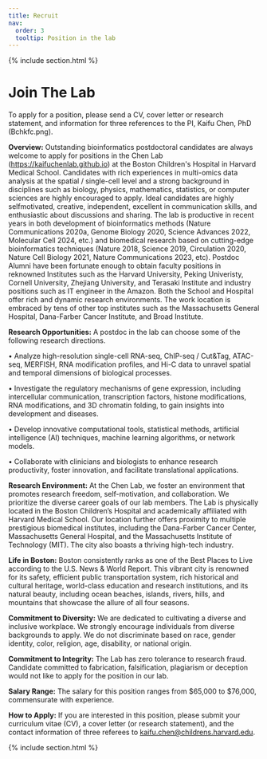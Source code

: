 ```yaml
---
title: Recruit
nav:
  order: 3
  tooltip: Position in the lab
---
```


{% include section.html %}

# <i class="fas fa-users"></i> Join The Lab

To apply for a position, please send a CV, cover letter or research statement, and information for three references to the PI, Kaifu Chen, PhD (Bchkfc.png).


**Overview:** Outstanding bioinformatics postdoctoral candidates are always welcome to apply for positions in the Chen Lab (https://kaifuchenlab.github.io) at the Boston Children's Hospital in Harvard Medical School. Candidates with rich experiences in multi-omics data analysis at the spatial / single-cell level and a strong background in disciplines such as biology, physics, mathematics, statistics, or computer sciences are highly encouraged to apply. Ideal candidates are highly selfmotivated, creative, independent, excellent in communication skills, and enthusiastic about discussions and sharing. The lab is productive in recent years in both development of bioinformatics methods (Nature Communications 2020a, Genome Biology 2020, Science Advances 2022, Molecular Cell 2024, etc.) and biomedical research based on cutting-edge bioinformatics techniques (Nature 2018, Science 2019, Circulation 2020, Nature Cell Biology 2021, Nature Communications 2023, etc). Postdoc Alumni have been fortunate enough to obtain faculty positions in reknowned Institutes such as the Harvard University, Peking Univeristy, Cornell University, Zhejiang University, and Terasaki Institute and industry positions such as IT engineer in the Amazon. Both the School and Hospital offer rich and dynamic research environments. The work location is embraced by tens of other top institutes such as the Massachusetts General Hospital, Dana-Farber Cancer Institute, and Broad Institute.

**Research Opportunities:** A postdoc in the lab can choose some of the following research directions.

• Analyze high-resolution single-cell RNA-seq, ChIP-seq / Cut&Tag, ATAC-seq, MERFISH, RNA modification profiles, and Hi-C data to unravel spatial and temporal dimensions of biological processes.

• Investigate the regulatory mechanisms of gene expression, including intercellular communication, transcription factors, histone modifications, RNA modifications, and 3D chromatin folding, to gain insights into development and diseases.

• Develop innovative computational tools, statistical methods, artificial intelligence (AI) techniques, machine learning algorithms, or network models.

• Collaborate with clinicians and biologists to enhance research productivity, foster innovation, and facilitate translational applications.

**Research Environment:** At the Chen Lab, we foster an environment that promotes research freedom, self-motivation, and collaboration. We prioritize the diverse career goals of our lab members. The Lab is physically located in the Boston Children’s Hospital and academically affiliated with Harvard Medical School. Our location further offers proximity to multiple prestigious biomedical institutes, including the Dana-Farber Cancer Center, Massachusetts General Hospital, and the Massachusetts Institute of Technology (MIT). The city also boasts a thriving high-tech industry.

**Life in Boston:**
Boston consistently ranks as one of the Best Places to Live according to the U.S. News & World Report. This vibrant city is renowned for its safety, efficient public transportation system, rich historical and cultural heritage, world-class education and research institutions, and its natural beauty, including ocean beaches, islands, rivers, hills, and mountains that showcase the allure of all four seasons.

**Commitment to Diversity:**
We are dedicated to cultivating a diverse and inclusive workplace. We strongly encourage individuals from diverse backgrounds to apply. We do not discriminate based on race, gender identity, color, religion, age, disability, or national origin.

**Commitment to Integrity:**
The Lab has zero tolerance to research fraud. Candidate committed to fabrication, falsification, plagiarism or deception would not like to apply for the position in our lab.

**Salary Range:**
The salary for this position ranges from $65,000 to $76,000, commensurate with experience.

**How to Apply:**
If you are interested in this position, please submit your curriculum vitae (CV), a cover letter (or research statement), and the contact information of three referees to kaifu.chen@childrens.harvard.edu.

{% include section.html %}

